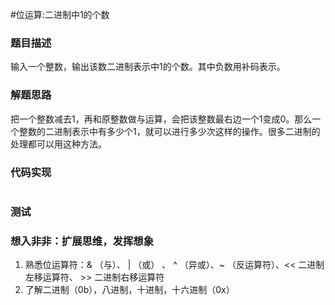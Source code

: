#位运算:二进制中1的个数
### 题目描述
输入一个整数，输出该数二进制表示中1的个数。其中负数用补码表示。

### 解题思路
把一个整数减去1，再和原整数做与运算，会把该整数最右边一个1变成0。那么一个整数的二进制表示中有多少个1，就可以进行多少次这样的操作。很多二进制的处理都可以用这种方法。

### 代码实现
```

```
### 测试

### 想入非非：扩展思维，发挥想象
1. 熟悉位运算符：& （与）、 | （或） 、 ^ （异或）、~ （反运算符）、<< 二进制左移运算符、 >> 二进制右移运算符
2. 了解二进制（0b），八进制，十进制，十六进制（0x）
